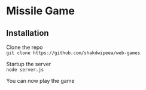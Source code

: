 # Missile Game

## Installation

Clone the repo  
`git clone https://github.com/shakdwipeea/web-games`

Startup the server  
`node server.js`

You can now play the game
